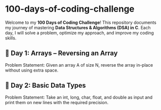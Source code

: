 # 100-days-of-coding-challenge

Welcome to my **100 Days of Coding Challenge**! This repository documents my journey of mastering **Data Structures & Algorithms (DSA) in C**. Each day, I will solve a problem, optimize my approach, and improve my coding skills.  


## 📌 Day 1: Arrays – Reversing an Array 
Problem Statement: Given an array A of size N, reverse the array in-place without using extra space.

## 📌 Day 2: Basic Data Types
Problem Statement: Take an int, long, char, float, and double as input and print them on new lines with the required precision.
